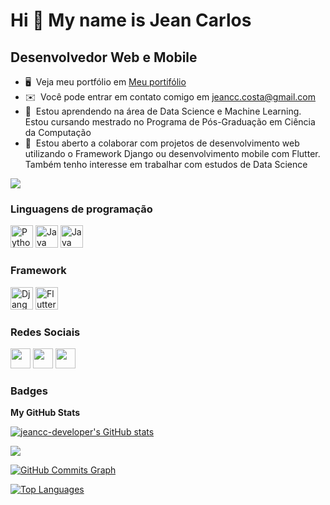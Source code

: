  <!-- in your header -->

  Hi 👋 My name is Jean Carlos
============================

Desenvolvedor Web e Mobile
--------------------------

* 🖥️  Veja meu portfólio em [Meu portifólio](http://github.com/jeancc-developer)
* ✉️  Você pode entrar em contato comigo em [jeancc.costa@gmail.com](mailto:jeancc.costa@gmail.com)
* 🧠  Estou aprendendo na área de Data Science e Machine Learning. Estou cursando mestrado no Programa de Pós-Graduação em Ciência da Computação
* 🤝  Estou aberto a colaborar com projetos de desenvolvimento web utilizando o Framework Django ou desenvolvimento mobile com Flutter. Também tenho interesse em trabalhar com estudos de Data Science

<a href="https://www.github.com/jeancc-developer" target="_blank" rel="noreferrer"><img
src="https://img.shields.io/github/followers/jeancc-developer?logo=github&style=for-the-badge&color=3382ed&labelColor=1c1917" /></a>

### Linguagens de programação

<p align="left">
<a href="https://www.python.org/" target="_blank" rel="noreferrer"><img src="https://raw.githubusercontent.com/danielcranney/readme-generator/main/public/icons/skills/python-colored.svg" width="36" height="36" alt="Python" /></a>
<a href="https://www.oracle.com/java/" target="_blank" rel="noreferrer"><img src="https://raw.githubusercontent.com/danielcranney/readme-generator/main/public/icons/skills/java-colored.svg" width="36" height="36" alt="Java" /></a>
<a href="https://dart.dev/" target="_blank" rel="noreferrer"><img src="https://cdn.jsdelivr.net/gh/devicons/devicon/icons/dart/dart-original.svg" width="36" height="36" alt="Java" /></a>

 ### Framework
 
 <a href="https://www.djangoproject.com/" target="_blank" rel="noreferrer"><img src="https://cdn.jsdelivr.net/gh/devicons/devicon/icons/django/django-plain-wordmark.svg" width="36" height="36" alt="Django" /></a>
<a href="https://flutter.dev/" target="_blank" rel="noreferrer"><img src="https://cdn.jsdelivr.net/gh/devicons/devicon/icons/flutter/flutter-original.svg" width="36" height="36" alt="Flutter" /></a>
</p>


### Redes Sociais

<p align="left"> <a href="https://www.facebook.com/jeancc.costa" target="_blank" rel="noreferrer"><img src="https://raw.githubusercontent.com/danielcranney/readme-generator/main/public/icons/socials/facebook.svg" width="32" height="32" /></a> 
<a href="http://www.instagram.com/jeancc.costa" target="_blank" rel="noreferrer"><img src="https://raw.githubusercontent.com/danielcranney/readme-generator/main/public/icons/socials/instagram.svg" width="32" height="32" /></a> 
<a href="https://www.linkedin.com/in/jean-carlos-37a857173/" target="_blank" rel="noreferrer"><img src="https://raw.githubusercontent.com/danielcranney/readme-generator/main/public/icons/socials/linkedin.svg" width="32" height="32" /></a></p>

### Badges

<b>My GitHub Stats</b>

<a href="http://www.github.com/jeancc-developer"><img src="https://github-readme-stats.vercel.app/api?username=jeancc-developer&show_icons=true&hide=&count_private=true&title_color=0891b2&text_color=ffffff&icon_color=3382ed&bg_color=1c1917&hide_border=true&show_icons=true" alt="jeancc-developer's GitHub stats" /></a>

<a href="http://www.github.com/jeancc-developer"><img src="https://github-readme-streak-stats.herokuapp.com/?user=jeancc-developer&stroke=ffffff&background=1c1917&ring=0891b2&fire=0891b2&currStreakNum=ffffff&currStreakLabel=0891b2&sideNums=ffffff&sideLabels=ffffff&dates=ffffff&hide_border=true" /></a>

<a href="http://www.github.com/jeancc-developer"><img src="https://activity-graph.herokuapp.com/graph?username=jeancc-developer&bg_color=1c1917&color=ffffff&line=3382ed&point=ffffff&area_color=1c1917&area=true&hide_border=true&custom_title=GitHub%20Commits%20Graph" alt="GitHub Commits Graph" /></a>

<a href="https://github.com/jeancc-developer" align="left"><img src="https://github-readme-stats.vercel.app/api/top-langs/?username=jeancc-developer&langs_count=10&title_color=0891b2&text_color=ffffff&icon_color=3382ed&bg_color=1c1917&hide_border=true&locale=en&custom_title=Top%20%Languages" alt="Top Languages" /></a>
